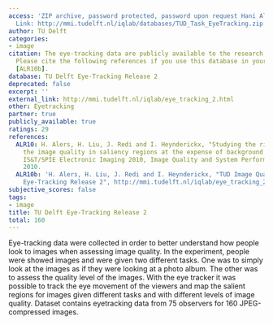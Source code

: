 ```yaml
---
access: 'ZIP archive, password protected, password upon request Hani Alers (Hani.Alers@Gmail.com)
  Link: http://mmi.tudelft.nl/iqlab/databases/TUD_Task_EyeTracking.zip'
author: TU Delft
categories:
- image
citation: The eye-tracking data are publicly available to the research community.
  Please cite the following references if you use this database in your research [ALR10],
  [ALR10b].
database: TU Delft Eye-Tracking Release 2
deprecated: false
excerpt: ''
external_link: http://mmi.tudelft.nl/iqlab/eye_tracking_2.html
other: Eyetracking
partner: true
publicly_available: true
ratings: 29
references:
  ALR10: H. Alers, H. Liu, J. Redi and I. Heynderickx, "Studying the risks of optimizing
    the image quality in saliency regions at the expense of background content ",
    IS&T/SPIE Electronic Imaging 2010, Image Quality and System Performance VII, Jan
    2010.
  ALR10b: 'H. Alers, H. Liu, J. Redi and I. Heynderickx, "TUD Image Quality Database:
    Eye-Tracking Release 2", http://mmi.tudelft.nl/iqlab/eye_tracking_2.html.'
subjective_scores: false
tags:
- image
title: TU Delft Eye-Tracking Release 2
total: 160
---
```


Eye-tracking data were collected in order to better understand how people look to images when assessing image quality. In the experiment, people were showed images and were given two different tasks. One was to simply look at the images as if they were looking at a photo album. The other was to assess the quality level of the images. With the eye tracker it was possible to track the eye movement of the viewers and map the salient regions for images given different tasks and with different levels of image quality. Dataset contains eyetracking data from 75 observers for 160 JPEG-compressed images.